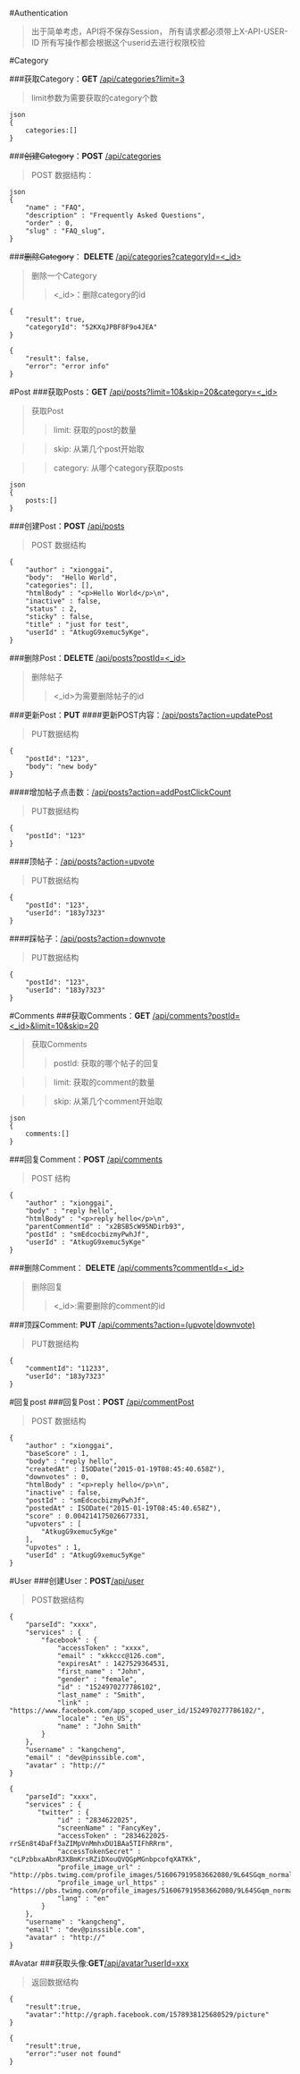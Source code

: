 #Authentication
>出于简单考虑，API将不保存Session，
>所有请求都必须带上X-API-USER-ID
>所有写操作都会根据这个userid去进行权限校验

#Category

###获取Category：**GET** [/api/categories?limit=3]()
>limit参数为需要获取的category个数


```
json
{
	categories:[]
}
```

###~~创建Category~~：**POST** [/api/categories]()
>POST 数据结构：

```
json
{
    "name" : "FAQ",
    "description" : "Frequently Asked Questions",
    "order" : 0,
    "slug" : "FAQ_slug",
}
```

###~~删除Category~~： **DELETE** [/api/categories?categoryId=<_id>]()
>删除一个Category
>><_id>：删除category的id

```
{
    "result": true,
    "categoryId": "52KXqJPBF8F9o4JEA"
}

{
    "result": false,
    "error": "error info"
}
```
#Post
###获取Posts：**GET** [/api/posts?limit=10&skip=20&category=<_id>]()
>获取Post
>> limit: 获取的post的数量

>> skip: 从第几个post开始取

>> category: 从哪个category获取posts
```
json
{
	posts:[]
}
```

###创建Post：**POST** [/api/posts]()
> POST 数据结构

```
{
    "author" : "xionggai",
    "body":  "Hello World",
    "categories": [],
    "htmlBody" : "<p>Hello World</p>\n",
    "inactive" : false,
    "status" : 2,
    "sticky" : false,
    "title" : "just for test",
    "userId" : "AtkugG9xemuc5yKge",
}
```

###删除Post：**DELETE** [/api/posts?postId=<_id>]()
> 删除帖子
> ><_id>为需要删除帖子的id

###更新Post：**PUT**
####更新POST内容：[/api/posts?action=updatePost]()
>PUT数据结构

```
{
	"postId": "123",
	"body": "new body"
}
```
####增加帖子点击数：[/api/posts?action=addPostClickCount]()
>PUT数据结构

```
{
	"postId": "123"
}
```

####顶帖子：[/api/posts?action=upvote]()
>PUT数据结构

```
{
	"postId": "123",
    "userId": "183y7323"
}
```

####踩帖子：[/api/posts?action=downvote]()
>PUT数据结构

```
{
	"postId": "123",
    "userId": "183y7323"
}
```


#Comments
###获取Comments：**GET** [/api/comments?postId=<_id>&limit=10&skip=20]()
>获取Comments
>> postId: 获取的哪个帖子的回复

>> limit: 获取的comment的数量

>> skip: 从第几个comment开始取
```
json
{
	comments:[]
}
```

###回复Comment：**POST** [/api/comments]()
> POST 结构

```
{
    "author" : "xionggai",
    "body" : "reply hello",
    "htmlBody" : "<p>reply hello</p>\n",
    "parentCommentId" : "x2BSB5cW95NDirb93",
    "postId" : "smEdcocbizmyPwhJf",
    "userId" : "AtkugG9xemuc5yKge"
}
```

###删除Comment： **DELETE** [/api/comments?commentId=<_id>]()
> 删除回复
> ><_id>:需要删除的comment的id

###顶踩Comment: **PUT** [/api/comments?action=(upvote|downvote)]()
>PUT数据结构

```
{
	"commentId": "11233",
    "userId": "183y7323"
}
```


#回复post
###回复Post：**POST** [/api/commentPost]()
> POST 数据结构

```
{
    "author" : "xionggai",
    "baseScore" : 1,
    "body" : "reply hello",
    "createdAt" : ISODate("2015-01-19T08:45:40.658Z"),
    "downvotes" : 0,
    "htmlBody" : "<p>reply hello</p>\n",
    "inactive" : false,
    "postId" : "smEdcocbizmyPwhJf",
    "postedAt" : ISODate("2015-01-19T08:45:40.658Z"),
    "score" : 0.004214175026677331,
    "upvoters" : [ 
        "AtkugG9xemuc5yKge"
    ],
    "upvotes" : 1,
    "userId" : "AtkugG9xemuc5yKge"
}
```


#User
###创建User：**POST**[/api/user]()
>POST数据结构

```
{
    "parseId": "xxxx",
    "services" : {
        "facebook" : {
            "accessToken" : "xxxx",
            "email" : "xkkccc@126.com",
            "expiresAt" : 1427529364531,
            "first_name" : "John",
            "gender" : "female",
            "id" : "1524970277786102",
            "last_name" : "Smith",
            "link" : "https://www.facebook.com/app_scoped_user_id/1524970277786102/",
            "locale" : "en_US",
            "name" : "John Smith"
        }
    },
    "username" : "kangcheng",
    "email" : "dev@pinssible.com",
    "avatar" : "http://"
}
```

```
{
    "parseId": "xxxx",
    "services" : {
       "twitter" : {
            "id" : "2834622025",
            "screenName" : "FancyKey",
            "accessToken" : "2834622025-rrSEn8t4DaFf3aZIMpVnMmhxDU1BAa5TIFhRRrm",
            "accessTokenSecret" : "cLPzbbxaAbnR3XBmKrsRZiDXouQVQGpMGnbpcofqXATKk",
            "profile_image_url" : "http://pbs.twimg.com/profile_images/516067919583662080/9L64SGqm_normal.jpeg",
            "profile_image_url_https" : "https://pbs.twimg.com/profile_images/516067919583662080/9L64SGqm_normal.jpeg",
            "lang" : "en"
        }
    },
    "username" : "kangcheng",
    "email" : "dev@pinssible.com",
    "avatar" : "http://"
}
```

#Avatar
###获取头像:**GET**[/api/avatar?userId=xxx]()
>返回数据结构

```
{
    "result":true,
    "avatar":"http://graph.facebook.com/1578938125680529/picture"
}
```

```
{
    "result":true,
    "error":"user not found"
}
```
